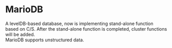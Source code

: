 # MarioDB
A levelDB-based database, now is implementing stand-alone function based on C/S. After the stand-alone function is completed, cluster functions will be added.  
MarioDB supports unstructured data.